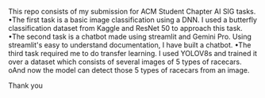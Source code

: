 This repo consists of my submission for ACM Student Chapter AI SIG tasks. 
•The first task is a basic image classification using a DNN. I used a butterfly classification dataset from Kaggle and ResNet 50 to approach this task. 
•The second task is a chatbot made using streamlit and Gemini Pro. Using streamlit's easy to understand documentation, I have built a chatbot. 
•The third task required me to do transfer learning. I used YOLOV8s and trained it over a dataset which consists of several images of 5 types of racecars. 
      oAnd now the model can detect those 5 types of racecars from an image.

Thank you

